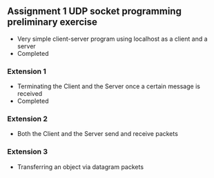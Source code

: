 ## Assignment 1 UDP socket programming preliminary exercise

- Very simple client-server program using localhost as a client and a server
- Completed

### Extension 1 

- Terminating the Client and the Server once a certain message is received
- Completed

### Extension 2

- Both the Client and the Server send and receive packets

### Extension 3

- Transferring an object via datagram packets